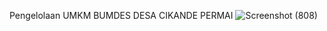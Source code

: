 Pengelolaan UMKM BUMDES DESA CIKANDE PERMAI
![Screenshot (808)](https://github.com/Efa-Isnawati/bumdes-umkmciper/assets/71754858/df5adda4-99e3-4929-a83f-65d089c4f4f7)


